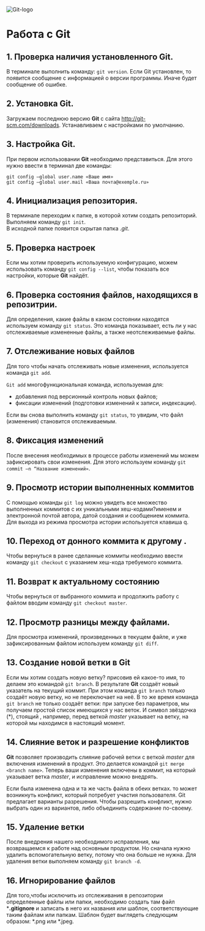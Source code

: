![Git-logo](Git_logo.png)
# Работа с Git
## 1. Проверка наличия установленного Git.
В терминале выполнить команду: `git version`. 
Если  Git  установлен, то появится сообщение с информацией о версии программы. Иначе будет сообщение об ошибке.

## 2. Установка Git.
Загружаем последнюю версию **Git** с сайта http://git-scm.com/downloads.
Устанавливаем с настройками по умолчанию.

## 3. Настройка Git.
При первом использовании **Git** необходимо представиться. Для этого нужно ввести в терминал две команды:
```
git config –global user.name «Ваше имя»
git config –global user.mail «Ваша почта@exemple.ru»
```
## 4. Инициализация репозитория.
В терминале переходим к папке, в которой хотим создать репозиторий. Выполняем команду `git init`.  
В исходной папке появится скрытая папка *.git*.

## 5. Проверка настроек
Если мы хотим проверить используемую конфигурацию, можем использовать команду `git config --list`, чтобы показать все настройки, которые **Git** найдёт.

## 6. Проверка состояния  файлов, находящихся в репозитрии.
Для определения, какие файлы в каком состоянии находятся используем  команду `git status`. 
Это команда показывает, есть ли у нас отслеживаемые измененные файлы, а также неотслеживаемые файлы. 

## 7. Отслеживание новых файлов
Для того чтобы начать отслеживать  новые изменения, используется команда `git add`.

`Git add` многофункциональная команда, используемая для:
* добавления под версионный контроль новых файлов;
* фиксации изменений (подготовки изменений к записи, индексации).

Если вы снова выполнить команду `git status`, то увидим, что файл (изменения)  становится отслеживаемым.  

## 8. Фиксация изменений
После внесения необходимых в процессе работы изменений мы можем зафиксировать свои изменения.  Для этого используем команду `git commit –n “Название изменений»`.

## 9. Просмотр истории выполненных коммитов  
С помощью команды `git log` можно увидеть все множество выполненных коммитов с их уникальными хеш-кодами?именем и электронной почтой автора, датой создания и сообщением коммита.
Для выхода из режима просмотра истории используется клавиша q.

## 10. Переход от донного коммита к другому .
Чтобы вернуться в ранее сделанные коммиты необходимо ввести команду `git checkout` с указанием хеш-кода требуемого коммита.

## 11. Возврат к актуальному состоянию
Чтобы вернуться от выбранного коммита и продолжить работу с файлом вводим команду `git checkout master`.

## 12. Просмотр разницы между файлами.
Для просмотра изменений, произведенных в текущем файле, и уже зафиксированным файлом используем команду `git diff`.

## 13.  Создание новой ветки в **Git**
Если мы хотим создать новую ветку? присовив ей какое-то имя, то делаем это командой `git branch`.
В результате **Git** создаёт новый указатель на текущий коммит.
При этом команда `git branch` только создаёт новую ветку, но не переключает на неё.
В то же время команда `git branch` не только создаёт ветки: при запуске без параметров, мы получаем простой список имеющихся у нас веток. И символ звёздочка (*), стоящий , например, перед веткой *master* указывает на ветку, на которой мы находимся в настоящий момент.

## 14. Слияние веток и разрешение конфликтов
**Git**  позволяет производить слияние рабочей ветки с веткой *master* для включения изменений в продукт. Это делается командой `git merge <branch name>`.
Теперь ваши изменения включены в коммит, на который указывает ветка *master*, и исправление можно внедрять.

Если была изменена одна и та же часть файла в обеих ветках. то может возникнуть конфликт, который потребует участия пользователя.
Git  предлагает варианты разрешения. Чтобы разрешить конфликт, нужно выбрать один из вариантов, либо объединить содержание по-своему.

## 15. Удаление ветки
После внедрения нашего необходимого исправления, мы возвращаемся к работе над основным продуктом.
Но сначала нужно удалить вспомогательную ветку, потому что она больше не нужна. 
Для удаления ветки выполняем команду `git branch -d`.

## 16. Игнорирование файлов
Для того,чтобы исключить из отслеживания в репозитории определенные файлы или папки, необходимо создать там файл ***.gitignore**  и записать в него их названия или шаблон, соответствующие таким файлам или папкам.
Шаблон будет выглядеть следующим образом: *.png или *.jpeg.
